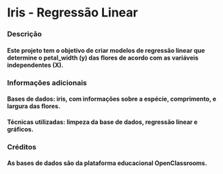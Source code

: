 # Iris - Regressão Linear

### Descrição

#### Este projeto tem o objetivo de criar modelos de regressão linear que determine o petal_width (y) das flores de acordo com as variáveis independentes (X).

### Informações adicionais

#### Bases de dados: iris, com informações sobre a espécie, comprimento, e largura das flores.
#### Técnicas utilizadas: limpeza da base de dados, regressão linear e gráficos.

### Créditos

#### As bases de dados são da plataforma educacional OpenClassrooms. 